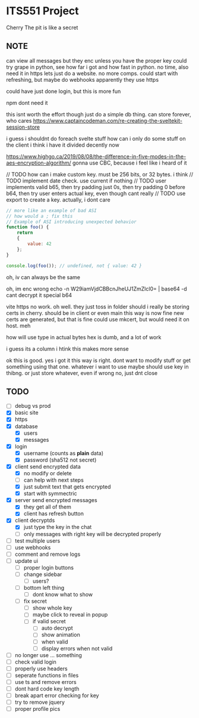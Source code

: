# ITS551 Project
Cherry
The pit is like a secret

## NOTE
can view all messages but they enc unless you have the proper key
could try grape in python, see how far i got and how fast in python. no time, also need it in https
lets just do a website. no more comps. 
could start with refreshing, but maybe do webhooks
apparently they use https

could have just done login, but this is more fun

npm dont need it

this isnt worth the effort though
just do a simple db thing. can store forever, who cares
https://www.captaincodeman.com/re-creating-the-sveltekit-session-store

i guess i shouldnt do foreach svelte stuff
how can i only do some stuff on the client
i think i have it divided decently now

https://www.highgo.ca/2019/08/08/the-difference-in-five-modes-in-the-aes-encryption-algorithm/
gonna use CBC, because i feel like i heard of it

// TODO how can i make custom key. must be 256 bits, or 32 bytes. i think
// TODO implement date check. use current if nothing
// TODO user implements valid b65, then try padding just 0s, then try padding 0 before b64, then try user enters actual key, even though cant really
// TODO use export to create a key. actually, i dont care

```js
// more like an example of bad ASI
// how would a ; fix this
// Example of ASI introducing unexpected behavior
function foo() {
    return
    {
        value: 42
    };
}

console.log(foo()); // undefined, not { value: 42 }

```

oh, iv can always be the same

oh, im enc wrong
echo -n W29iamVjdCBBcnJheUJ1ZmZlcl0= | base64 -d
cant decrypt it
special b64

vite https no work. oh well. they just toss in folder
should i really be storing certs in cherry. should be in client or even main
this way is now fine
new certs are generated, but that is fine
could use mkcert, but would need it on host. meh

how will use type in actual bytes
hex is dumb, and a lot of work

i guess its a column
i htink this makes more sense

ok this is good. yes i got it
this way is right. dont want to modify stuff
or get something
using that one. whatever i want to use
maybe should use key in thibng. or just store whatever, even if wrong
no, just dnt close

## TODO
- [ ] debug vs prod
- [x] basic site
- [x] https
- [x] database
  - [x] users
  - [x] messages
- [x] login
  - [x] username (counts as **plain** data)
  - [x] password (sha512 not secret)
- [x] client send encrypted data
  - [x] no modify or delete
  - [ ] can help with next steps
  - [x] just submit text that gets encrypted
  - [x] start with symmectric
- [x] server send encrypted messages
  - [x] they get all of them
  - [x] client has refresh button
- [x] client decryptds
  - [x] just type the key in the chat
  - [ ] only messages with right key will be decrypted properly
- [ ] test multiple users
- [ ] use webhooks
- [ ] comment and remove logs
- [ ] update ui
  - [ ] proper login buttons
  - [ ] change sidebar
    - [ ] users?
  - [ ] bottom left thing
    - [ ] dont know what to show
  - [ ] fix secret
    - [ ] show whole key
    - [ ] maybe click to reveal in popup
    - [ ] if valid secret
      - [ ] auto decrypt
      - [ ] show animation
      - [ ] when valid
      - [ ] display errors when not valid
- [ ] no longer use ... something
- [ ] check valid login
- [ ] properly use headers
- [ ] seperate functions in files
- [ ] use ts and remove errors
- [ ] dont hard code key length
- [ ] break apart error checking for key
- [ ] try to remove jquery
- [ ] proper profile pics
